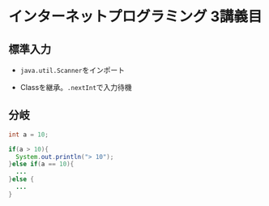 # インターネットプログラミング 3講義目

## 標準入力

- `java.util.Scanner`をインポート

- Classを継承。`.nextInt`で入力待機

## 分岐

```java
int a = 10;

if(a > 10){
  System.out.println("> 10");
}else if(a == 10){
  ...
}else {
  ...
}
```

